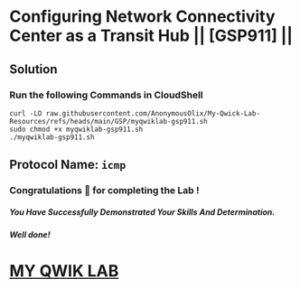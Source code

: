 # Configuring Network Connectivity Center as a Transit Hub || [GSP911] ||

## Solution

### Run the following Commands in CloudShell

```
curl -LO raw.githubusercontent.com/AnonymousOlix/My-Qwick-Lab-Resources/refs/heads/main/GSP/myqwiklab-gsp911.sh
sudo chmod +x myqwiklab-gsp911.sh
./myqwiklab-gsp911.sh
```

## Protocol Name: ```icmp```

### Congratulations 🎉 for completing the Lab !

##### *You Have Successfully Demonstrated Your Skills And Determination.*

#### *Well done!*

# [MY QWIK LAB](https://www.youtube.com/@MyQwiklab)
